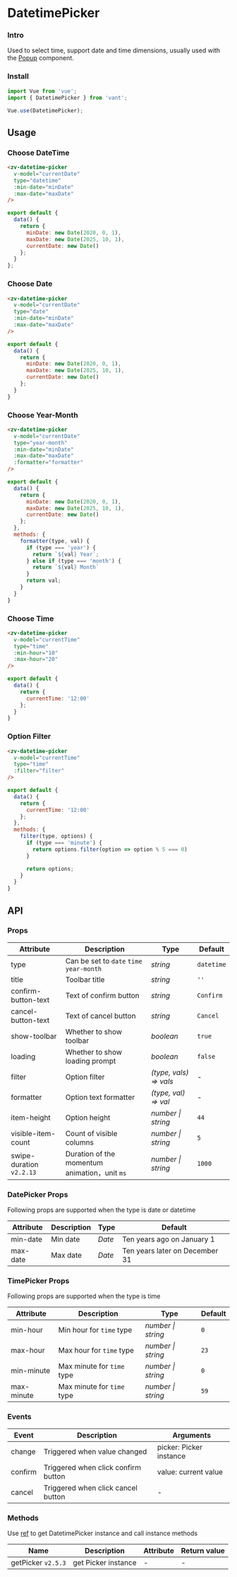 # DatetimePicker

### Intro

Used to select time, support date and time dimensions, usually used with the [Popup](#/en-US/popup) component.

### Install

```js
import Vue from 'vue';
import { DatetimePicker } from 'vant';

Vue.use(DatetimePicker);
```

## Usage

### Choose DateTime

```html
<zv-datetime-picker
  v-model="currentDate"
  type="datetime"
  :min-date="minDate"
  :max-date="maxDate"
/>
```

```js
export default {
  data() {
    return {
      minDate: new Date(2020, 0, 1),
      maxDate: new Date(2025, 10, 1),
      currentDate: new Date()
    };
  }
};
```

### Choose Date

```html
<zv-datetime-picker
  v-model="currentDate"
  type="date"
  :min-date="minDate"
  :max-date="maxDate"
/>
```

```js
export default {
  data() {
    return {
      minDate: new Date(2020, 0, 1),
      maxDate: new Date(2025, 10, 1),
      currentDate: new Date()
    };
  }
}
```

### Choose Year-Month

```html
<zv-datetime-picker
  v-model="currentDate"
  type="year-month"
  :min-date="minDate"
  :max-date="maxDate"
  :formatter="formatter"
/>
```

```js
export default {
  data() {
    return {
      minDate: new Date(2020, 0, 1),
      maxDate: new Date(2025, 10, 1),
      currentDate: new Date()
    };
  },
  methods: {
    formatter(type, val) {
      if (type === 'year') {
        return `${val} Year`;
      } else if (type === 'month') {
        return `${val} Month`
      }
      return val;
    }
  }
}
```

### Choose Time

```html
<zv-datetime-picker
  v-model="currentTime"
  type="time"
  :min-hour="10"
  :max-hour="20"
/>
```

```js
export default {
  data() {
    return {
      currentTime: '12:00'
    };
  }
}
```

### Option Filter

```html
<zv-datetime-picker
  v-model="currentTime"
  type="time"
  :filter="filter"
/>
```

```js
export default {
  data() {
    return {
      currentTime: '12:00'
    };
  },
  methods: {
    filter(type, options) {
      if (type === 'minute') {
        return options.filter(option => option % 5 === 0)
      }

      return options;
    }
  }
}
```

## API

### Props

| Attribute | Description | Type | Default |
|------|------|------|------|
| type | Can be set to `date` `time`<br> `year-month` | *string* | `datetime` |
| title | Toolbar title | *string* | `''` |
| confirm-button-text | Text of confirm button | *string* | `Confirm` |
| cancel-button-text | Text of cancel button | *string* | `Cancel` |
| show-toolbar | Whether to show toolbar | *boolean* | `true` |
| loading | Whether to show loading prompt | *boolean* | `false` |
| filter | Option filter | *(type, vals) => vals* | - |
| formatter | Option text formatter | *(type, val) => val* | - |
| item-height | Option height | *number \| string* | `44` |
| visible-item-count | Count of visible columns | *number \| string* | `5` |
| swipe-duration `v2.2.13` | Duration of the momentum animation，unit `ms` | *number \| string*  | `1000` |

### DatePicker Props

Following props are supported when the type is date or datetime

| Attribute | Description | Type | Default |
|------|------|------|------|
| min-date | Min date | *Date* | Ten years ago on January 1 |
| max-date | Max date | *Date* | Ten years later on December 31 |

### TimePicker Props

Following props are supported when the type is time

| Attribute | Description | Type | Default |
|------|------|------|------|
| min-hour | Min hour for `time` type | *number \| string* | `0` |
| max-hour | Max hour for `time` type | *number \| string* | `23` |
| min-minute | Max minute for `time` type | *number \| string* | `0` |
| max-minute | Max minute for `time` type | *number \| string* | `59` |

### Events

| Event | Description | Arguments |
|------|------|------|
| change | Triggered when value changed | picker: Picker instance |
| confirm | Triggered when click confirm button | value: current value |
| cancel | Triggered when click cancel button | - |

### Methods

Use [ref](https://vuejs.org/v2/api/#ref) to get DatetimePicker instance and call instance methods

| Name | Description | Attribute | Return value |
|------|------|------|------|
| getPicker `v2.5.3` | get Picker instance | - | - |
